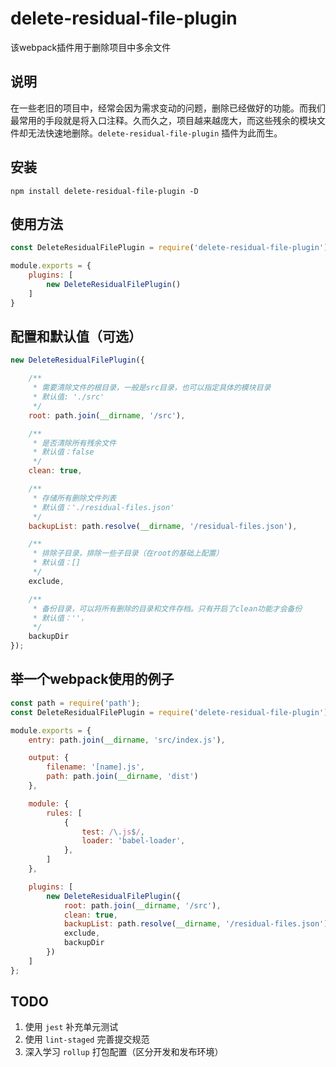 # delete-residual-file-plugin
该webpack插件用于删除项目中多余文件

## 说明
在一些老旧的项目中，经常会因为需求变动的问题，删除已经做好的功能。而我们最常用的手段就是将入口注释。久而久之，项目越来越庞大，而这些残余的模块文件却无法快速地删除。`delete-residual-file-plugin` 插件为此而生。

## 安装
`npm install delete-residual-file-plugin -D`

## 使用方法
```js
const DeleteResidualFilePlugin = require('delete-residual-file-plugin');

module.exports = {
    plugins: [
        new DeleteResidualFilePlugin()
    ]
}
```

## 配置和默认值（可选）
```js
new DeleteResidualFilePlugin({

    /**
     * 需要清除文件的根目录，一般是src目录，也可以指定具体的模块目录
     * 默认值: './src'
     */
    root: path.join(__dirname, '/src'),

    /**
     * 是否清除所有残余文件
     * 默认值：false
     */
    clean: true,

    /**
     * 存储所有删除文件列表
     * 默认值：'./residual-files.json'
     */
    backupList: path.resolve(__dirname, '/residual-files.json'),

    /**
     * 排除子目录，排除一些子目录（在root的基础上配置）
     * 默认值：[]
     */
    exclude,

    /**
     * 备份目录，可以将所有删除的目录和文件存档。只有开启了clean功能才会备份
     * 默认值：''，
     */
    backupDir
});
```

## 举一个webpack使用的例子
```js
const path = require('path');
const DeleteResidualFilePlugin = require('delete-residual-file-plugin');

module.exports = {
    entry: path.join(__dirname, 'src/index.js'),

    output: {
        filename: '[name].js',
        path: path.join(__dirname, 'dist')
    },

    module: {
        rules: [
            {
                test: /\.js$/,
                loader: 'babel-loader',
            },
        ]
    },

    plugins: [
        new DeleteResidualFilePlugin({
            root: path.join(__dirname, '/src'),
            clean: true,
            backupList: path.resolve(__dirname, '/residual-files.json'),
            exclude,
            backupDir
        })
    ]
};
```

## TODO
1. 使用 `jest` 补充单元测试
2. 使用 `lint-staged` 完善提交规范
3. 深入学习 `rollup` 打包配置（区分开发和发布环境）